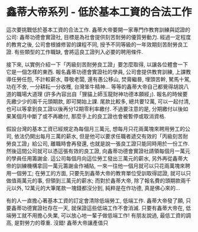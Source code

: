 # 鑫蒂大帝系列 - 低於基本工資的合法工作

這次要挑戰低於基本工資的合法工作. 鑫蒂大帝要開一家專門作教育訓練與認證的公司: 鑫蒂功德會實證社, 目標是為社會提供刻苦耐勞的優質勞動力. 經過一定程度的教育之後, 公司會根據修習的課程不同, 授予不同等級的一年效期刻苦耐勞良工證. 有些類型的工作職缺, 會將這良工證列入必要的聘用條件.

接下來, 以實例介紹一下「丙級刻苦耐勞良工證」要怎麼取得, 以讓各位體會一下它是一個怎樣的東西. 報名鑫蒂功德會實證社的學員, 公司會提供教育訓練, 上課教導任勞任怨, 不計較薪水, 尊敬老闆, 還有愚公移山, 焚膏繼晷, 埋頭苦幹, 駑馬十駕, 功在不舍, 一分耕耘一分收穫, 台灣笨牛精神... 等等的鑫蒂大帝自己都覺得胡說八道的職場大道理 (許多內容出自「狸貓上師玉龍財神功德本願經」). 報名的時候要先繳少少的兩千元頭期款, 即可開始上課. 尾款比較多, 總共要12萬, 可以一起付清, 也可以等拿到良工證以後再分12期零利率繳付. 不過要注意的是, 分期繳付以後如果某個月中斷了或不再繳付, 那麼手上的良工證也會被暫停或取消資格.

假設台灣的基本工資已經規定為每個月三萬元, 想每月只花兩萬塊來聘用勞工的公司, 依法仍開出每月三萬的薪水, 但是他可以要求任職者遞交有效的「丙級刻苦耐勞良工證」給公司, 離職時會再發還, 也就是說一張良工證只能同時用於一份工作. 然後這間公司就可以憑這張有效的良工證, 向鑫蒂功德會實證社請領每個月一萬元的學員任用籌謝金. 這公司每個月向這位勞工發出三萬元的薪水, 另外再從鑫蒂大帝的訓練機構拿回一萬元籌謝金作補貼, 一來一往他一個月就可以只花兩萬塊來聘用一個勞工; 在勞工的方面, 只要先到鑫蒂大帝的教育單位受訓取得認證, 就可以只做值兩萬元的事, 但領到三萬元的薪水; 而對於鑫蒂大帝, 除了報名費的頭期款兩千元以外, 12萬元的大筆尾款一塊錢都沒分到, 純粹是在作功德, 真是佛心來的...

有的人一直擔心著基本工資的訂定會清除低端勞工, 低端工作. 鑫蒂大帝發了願, 只要鑫蒂功德實證社存在一天, 就保證這些低端工作不會消滅. 只要有鑫蒂大帝在, 低端勞工就不用擔心失業, 可以放心地一輩子做低端工作! 有朋友說過, 最低工資的調高, 是對勞力的尊重. 沒錯! 鑫蒂大帝讓產值只